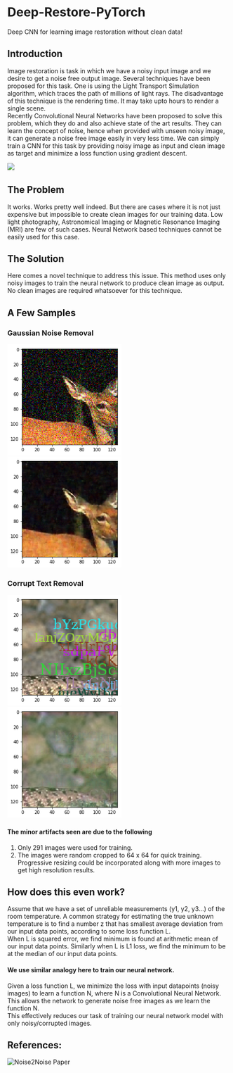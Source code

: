 # Deep-Restore-PyTorch
Deep CNN for learning image restoration without clean data!

## Introduction
Image restoration is task in which we have a noisy input image and we desire to get a noise free output image. Several techniques have been proposed for this task. One is using the Light Transport Simulation algorithm, which traces the path of millions of light rays. The disadvantage of this technique is the rendering time. It may take upto hours to render a single scene.</br>
Recently Convolutional Neural Networks have been proposed to solve this problem, which they do and also achieve state of the art results. They can learn the concept of noise, hence when provided with unseen noisy image, it can generate a noise free image easily in very less time. We can simply train a CNN for this task by providing noisy image as input and clean image as target and minimize a loss function using gradient descent.

![](http://zinggadget.com/wp-content/uploads/2018/07/Noise2Noise-Nvidia-Kecerdasan-Buatan.jpg)

## The Problem
It works. Works pretty well indeed. But there are cases where it is not just expensive but impossible to create clean images for our training data. Low light photography, Astronomical Imaging or Magnetic Resonance Imaging (MRI) are few of such cases. Neural Network based techniques cannot be easily used for this case.

## The Solution
Here comes a novel technique to address this issue. This method uses only noisy images to train the neural network to produce clean image as output. No clean images are required whatsoever for this technique.

## A Few Samples
### Gaussian Noise Removal
![](imgs/index4.png) ![](imgs/index3.png)
### Corrupt Text Removal
![](imgs/index2.png) ![](imgs/index.png)

#### The minor artifacts seen are due to the following
1. Only 291 images were used for training.
2. The images were random cropped to 64 x 64 for quick training.</br>
Progressive resizing could be incorporated along with more images to get high resolution results.

## How does this even work?
Assume that we have a set of unreliable measurements (y1, y2, y3...) of the room temperature. A common strategy for estimating the true unknown temperature is to find a number z that has smallest average deviation from our input data points, according to some loss function L. </br>
When L is squared error, we find minimum is found at arithmetic mean of our input data points. Similarly when L is L1 loss, we find the minimum to be at the median of our input data points.</br>
#### We use similar analogy here to train our neural network.
Given a loss function L, we minimize the loss with input datapoints (noisy images) to learn a function N, where N is a Convolutional Neural Network. This allows the network to generate noise free images as we learn the function N. </br>
This effectively reduces our task of training our neural network model with only noisy/corrupted images.

## References:
![Noise2Noise Paper](https://arxiv.org/abs/1803.04189)

